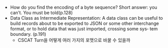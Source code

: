 - How do you find the encoding of a byte sequence? Short answer: you can’t. You must be told(p.128)
- Data Class as Intermediate Representation: A data class can be useful to build records about to be exported to JSON or some other interchange format, or to hold data that was just imported, crossing some sys‐ tem boundary. (p.191)
    - CSCAT Turn을 어떻게 여러 가지의 포맷으로 바꿀 수 있을까 
